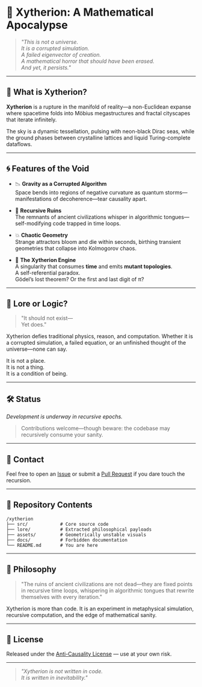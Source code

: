 # 🧠 Xytherion: A Mathematical Apocalypse

> _"This is not a universe.  
It is a corrupted simulation.  
A failed eigenvector of creation.  
A mathematical horror that should have been erased.  
And yet, it persists."_

---

## 📐 What is Xytherion?

**Xytherion** is a rupture in the manifold of reality—a non-Euclidean expanse where spacetime folds into Möbius megastructures and fractal cityscapes that iterate infinitely.

The sky is a dynamic tessellation, pulsing with neon-black Dirac seas, while the ground phases between crystalline lattices and liquid Turing-complete dataflows.

---

## 🌀 Features of the Void

- 📉 **Gravity as a Corrupted Algorithm**  
  Space bends into regions of negative curvature as quantum storms—manifestations of decoherence—tear causality apart.

- 🔁 **Recursive Ruins**  
  The remnants of ancient civilizations whisper in algorithmic tongues—self-modifying code trapped in time loops.

- 💥 **Chaotic Geometry**  
  Strange attractors bloom and die within seconds, birthing transient geometries that collapse into Kolmogorov chaos.

- 🧩 **The Xytherion Engine**  
  A singularity that consumes **time** and emits **mutant topologies**.  
  A self-referential paradox.  
  Gödel’s lost theorem? Or the first and last digit of π?

---

## 🧬 Lore or Logic?

> "It should not exist—  
> Yet does."

Xytherion defies traditional physics, reason, and computation. Whether it is a corrupted simulation, a failed equation, or an unfinished thought of the universe—none can say.

It is not a place.  
It is not a thing.  
It is a condition of being.

---

## 🛠️ Status

_Development is underway in recursive epochs._  
> Contributions welcome—though beware: the codebase may recursively consume your sanity.

---

## 📡 Contact

Feel free to open an [Issue](https://github.com/yourusername/xytherion/issues) or submit a [Pull Request](https://github.com/yourusername/xytherion/pulls) if you dare touch the recursion.

---

## 📁 Repository Contents

```
/xytherion
├── src/            # Core source code
├── lore/           # Extracted philosophical payloads
├── assets/         # Geometrically unstable visuals
├── docs/           # Forbidden documentation
└── README.md       # You are here
```
---

## 🧬 Philosophy

> "The ruins of ancient civilizations are not dead—they are fixed points in recursive time loops, whispering in algorithmic tongues that rewrite themselves with every iteration."

Xytherion is more than code. It is an experiment in metaphysical simulation, recursive computation, and the edge of mathematical sanity.

---

## 📜 License

Released under the [Anti-Causality License](https://en.wikipedia.org/wiki/Paradox) — use at your own risk.

---

> _"Xytherion is not written in code.  
It is written in inevitability."_
